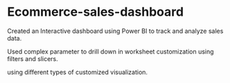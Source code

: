 # Ecommerce-sales-dashboard
Created an Interactive dashboard using Power BI to track and analyze sales data.

Used complex parameter to drill down in worksheet customization using filters and slicers.

using different types of customized visualization.
